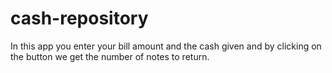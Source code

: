 # cash-repository
In this app you enter your bill amount and the cash given and by clicking on the button we get the number of notes to return. 
